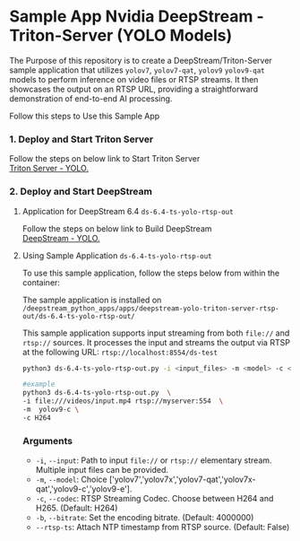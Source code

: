 # Sample App Nvidia DeepStream - Triton-Server (YOLO Models)

The Purpose of this repository is to create a DeepStream/Triton-Server sample application that utilizes `yolov7`, `yolov7-qat`, `yolov9` `yolov9-qat` models to perform inference on video files or RTSP streams. It then showcases the output on an RTSP URL, providing a straightforward demonstration of end-to-end AI processing.

Follow this steps to Use this Sample App

### 1. Deploy and Start Triton Server

Follow the steps on below link to Start Triton Server<br>
[Triton Server - YOLO.](https://github.com/levipereira/triton-server-yolo/)

 

### 2. Deploy and Start DeepStream 

1.  Application for DeepStream 6.4 `ds-6.4-ts-yolo-rtsp-out` 

    Follow the steps on below link to Build DeepStream<br>
    [DeepStream - YOLO.](https://github.com/levipereira/docker_images/ds-6.4-ts-yolo)


2. Using Sample Application `ds-6.4-ts-yolo-rtsp-out`  

    To use this sample application, follow the steps below from within the container:

    The sample application is installed on `/deepstream_python_apps/apps/deepstream-yolo-triton-server-rtsp-out/ds-6.4-ts-yolo-rtsp-out/`

    This sample application supports input streaming from both `file://` and `rtsp://` sources. It processes the input and streams the output via RTSP at the following URL: `rtsp://localhost:8554/ds-test`

    ```bash
    python3 ds-6.4-ts-yolo-rtsp-out.py -i <input_files> -m <model> -c <codec> -b <bitrate> [--rtsp-ts]

    #example
    python3 ds-6.4-ts-yolo-rtsp-out.py  \
    -i file:///videos/input.mp4 rtsp://myserver:554  \
    -m  yolov9-c \
    -c H264   
    ```
    ### Arguments 
    *   `-i`, `--input`: Path to input `file://` or `rtsp://` elementary stream. Multiple input files can be provided.
    *   `-m`, `--model`: Choice  ['yolov7','yolov7x','yolov7-qat','yolov7x-qat','yolov9-c','yolov9-e']. 
    *   `-c`, `--codec`: RTSP Streaming Codec. Choose between H264 and H265. (Default: H264)
    *   `-b`, `--bitrate`: Set the encoding bitrate. (Default: 4000000)
    *   `--rtsp-ts`: Attach NTP timestamp from RTSP source. (Default: False)

